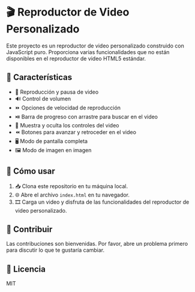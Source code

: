 # 🎬 Reproductor de Video Personalizado


Este proyecto es un reproductor de video personalizado construido con JavaScript puro. Proporciona varias funcionalidades que no están disponibles en el reproductor de video HTML5 estándar.

## 🌟 Características

- 🎥 Reproducción y pausa de video
- 🔊 Control de volumen
- ⏩ Opciones de velocidad de reproducción
- ⏯️ Barra de progreso con arrastre para buscar en el video
- 👀 Muestra y oculta los controles del video
- ⏪ Botones para avanzar y retroceder en el video
- 🖥️ Modo de pantalla completa
- 🖼️ Modo de imagen en imagen

## 🚀 Cómo usar

1. 📥 Clona este repositorio en tu máquina local.
2. 🌐 Abre el archivo `index.html` en tu navegador.
3. 🎞️ Carga un video y disfruta de las funcionalidades del reproductor de video personalizado.

## 🤝 Contribuir

Las contribuciones son bienvenidas. Por favor, abre un problema primero para discutir lo que te gustaría cambiar.

## 📜 Licencia

MIT
